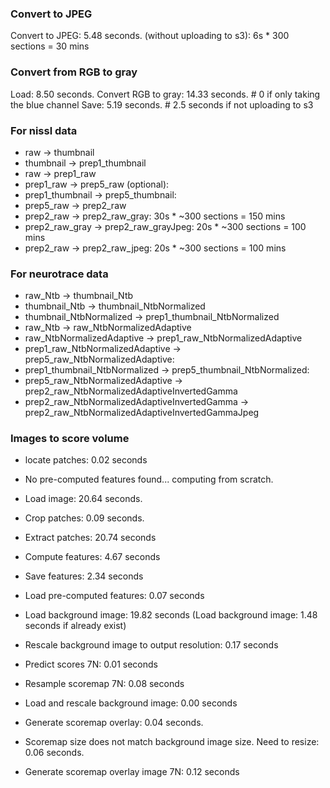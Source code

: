 ### Convert to JPEG
Convert to JPEG: 5.48 seconds. (without uploading to s3): 6s * 300 sections = 30 mins

### Convert from RGB to gray
Load: 8.50 seconds.
Convert RGB to gray: 14.33 seconds. # 0 if only taking the blue channel
Save: 5.19 seconds. # 2.5 seconds if not uploading to s3

### For nissl data
* raw -> thumbnail
* thumbnail -> prep1_thumbnail
* raw -> prep1_raw
* prep1_raw -> prep5_raw (optional):
* prep1_thumbnail -> prep5_thumbnail:
* prep5_raw -> prep2_raw
* prep2_raw -> prep2_raw_gray: 30s * ~300 sections = 150 mins
* prep2_raw_gray -> prep2_raw_grayJpeg: 20s * ~300 sections = 100 mins
* prep2_raw -> prep2_raw_jpeg: 20s * ~300 sections = 100 mins

### For neurotrace data
* raw_Ntb -> thumbnail_Ntb
* thumbnail_Ntb -> thumbnail_NtbNormalized
* thumbnail_NtbNormalized -> prep1_thumbnail_NtbNormalized
* raw_Ntb -> raw_NtbNormalizedAdaptive
* raw_NtbNormalizedAdaptive -> prep1_raw_NtbNormalizedAdaptive
* prep1_raw_NtbNormalizedAdaptive -> prep5_raw_NtbNormalizedAdaptive:
* prep1_thumbnail_NtbNormalized -> prep5_thumbnail_NtbNormalized:
* prep5_raw_NtbNormalizedAdaptive -> prep2_raw_NtbNormalizedAdaptiveInvertedGamma
* prep2_raw_NtbNormalizedAdaptiveInvertedGamma -> prep2_raw_NtbNormalizedAdaptiveInvertedGammaJpeg

### Images to score volume

* locate patches: 0.02 seconds

* No pre-computed features found... computing from scratch.
* Load image: 20.64 seconds.
* Crop patches: 0.09 seconds.
* Extract patches: 20.74 seconds
* Compute features: 4.67 seconds
* Save features: 2.34 seconds

* Load pre-computed features: 0.07 seconds

* Load background image: 19.82 seconds (Load background image: 1.48 seconds if already exist)
* Rescale background image to output resolution: 0.17 seconds
* Predict scores 7N: 0.01 seconds
* Resample scoremap 7N: 0.08 seconds
* Load and rescale background image: 0.00 seconds
* Generate scoremap overlay: 0.04 seconds.
* Scoremap size does not match background image size. Need to resize: 0.06 seconds.
* Generate scoremap overlay image 7N: 0.12 seconds
